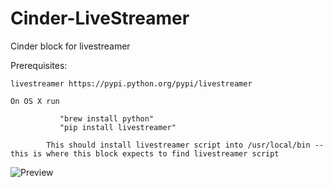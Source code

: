 Cinder-LiveStreamer
=============
Cinder block for livestreamer

Prerequisites:

    livestreamer https://pypi.python.org/pypi/livestreamer

    On OS X run 

               "brew install python"
               "pip install livestreamer"

            This should install livestreamer script into /usr/local/bin -- this is where this block expects to find livestreamer script


![Preview](https://raw.github.com/eighteight/Cinder-LiveStreamer/master/PREVIEW.png)
